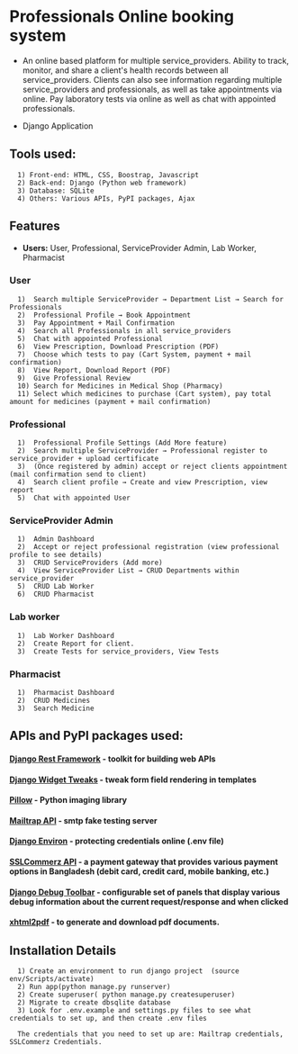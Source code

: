 # Professionals Online booking system

- An online based platform for multiple service_providers. Ability to track, monitor, and share a client's health records between all service_providers. Clients can also see information regarding multiple service_providers and professionals, as well as take appointments via online. Pay laboratory tests via online as well as chat with appointed professionals.

- Django Application

## Tools used:

      1) Front-end: HTML, CSS, Boostrap, Javascript
      2) Back-end: Django (Python web framework)
      3) Database: SQLite
      4) Others: Various APIs, PyPI packages, Ajax

## Features

- **Users:** User, Professional, ServiceProvider Admin, Lab Worker, Pharmacist

### User

      1)  Search multiple ServiceProvider → Department List → Search for Professionals
      2)  Professional Profile → Book Appointment
      3)  Pay Appointment + Mail Confirmation
      4)  Search all Professionals in all service_providers
      5)  Chat with appointed Professional
      6)  View Prescription, Download Prescription (PDF)
      7)  Choose which tests to pay (Cart System, payment + mail confirmation)
      8)  View Report, Download Report (PDF)
      9)  Give Professional Review
      10) Search for Medicines in Medical Shop (Pharmacy)
      11) Select which medicines to purchase (Cart system), pay total amount for medicines (payment + mail confirmation)

### Professional

      1)  Professional Profile Settings (Add More feature)
      2)  Search multiple ServiceProvider → Professional register to service_provider + upload certificate
      3)  (Once registered by admin) accept or reject clients appointment (mail confirmation send to client)
      4)  Search client profile → Create and view Prescription, view report
      5)  Chat with appointed User

### ServiceProvider Admin

      1)  Admin Dashboard
      2)  Accept or reject professional registration (view professional profile to see details)
      3)  CRUD ServiceProviders (Add more)
      4)  View ServiceProvider List → CRUD Departments within service_provider
      5)  CRUD Lab Worker
      6)  CRUD Pharmacist

### Lab worker

      1)  Lab Worker Dashboard
      2)  Create Report for client.
      3)  Create Tests for service_providers, View Tests

### Pharmacist

      1)  Pharmacist Dashboard
      2)  CRUD Medicines
      3)  Search Medicine

## APIs and PyPI packages used:

#### [Django Rest Framework](https://www.django-rest-framework.org/#installation) - toolkit for building web APIs

#### [Django Widget Tweaks](https://pypi.org/project/django-widget-tweaks/) - tweak form field rendering in templates

#### [Pillow](https://pillow.readthedocs.io/en/stable/index.html) - Python imaging library

#### [Mailtrap API](https://mailtrap.io/blog/django-send-email/) - smtp fake testing server

#### [Django Environ](https://django-environ.readthedocs.io/en/latest/) - protecting credentials online (.env file)

#### [SSLCommerz API](https://github.com/sslcommerz/SSLCommerz-Python) - a payment gateway that provides various payment options in Bangladesh (debit card, credit card, mobile banking, etc.)

#### [Django Debug Toolbar](https://django-debug-toolbar.readthedocs.io/en/latest/installation.html) - configurable set of panels that display various debug information about the current request/response and when clicked

#### [xhtml2pdf](https://xhtml2pdf.readthedocs.io/en/latest/usage.html) - to generate and download pdf documents.

## Installation Details

      1) Create an environment to run django project  (source env/Scripts/activate)
      2) Run app(python manage.py runserver)
      2) Create superuser( python manage.py createsuperuser)
      2) Migrate to create dbsqlite database
      3) Look for .env.example and settings.py files to see what credentials to set up, and then create .env files

      The credentials that you need to set up are: Mailtrap credentials, SSLCommerz Credentials.
